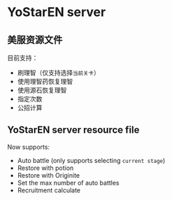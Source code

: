 # YoStarEN server

## 美服资源文件

目前支持：  

- 刷理智（仅支持选择`当前关卡`）
- 使用理智药恢复理智
- 使用源石恢复理智
- 指定次数
- 公招计算

## YoStarEN server resource file

Now supports:  

- Auto battle (only supports selecting `current stage`)
- Restore with potion
- Restore with Originite
- Set the max number of auto battles
- Recruitment calculate
